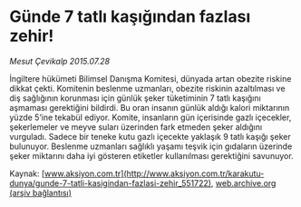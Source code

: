# Günde 7 tatlı kaşığından fazlası zehir!

*Mesut Çevikalp 2015.07.28*

<div class="pNewsDetailMainContent" itemprop="articleBody">
 <p>
  İngiltere hükümeti Bilimsel Danışma Komitesi, dünyada artan obezite riskine dikkat çekti. Komitenin beslenme uzmanları, obezite riskinin azaltılması ve diş sağlığının korunması için günlük şeker tüketiminin 7 tatlı kaşığını aşmaması gerektiğini bildirdi. Bu oran insanın günlük aldığı kalori miktarının yüzde 5’ine tekabül ediyor. Komite, insanların gün içerisinde gazlı içecekler, şekerlemeler ve meyve suları üzerinden fark etmeden şeker aldığını vurguladı. Sadece bir teneke kutu gazlı içecekte yaklaşık 9 tatlı kaşığı şeker bulunuyor. Beslenme uzmanları sağlıklı yaşamı teşvik için gıdaların üzerinde şeker miktarını daha iyi gösteren etiketler kullanılması gerektiğini savunuyor.
 </p>
</div>


Kaynak: [www.aksiyon.com.tr](http://www.aksiyon.com.tr/karakutu-dunya/gunde-7-tatli-kasigindan-fazlasi-zehir_551722), [web.archive.org (arşiv bağlantısı)](http://web.archive.org/web/20150805115100/http://www.aksiyon.com.tr/karakutu-dunya/gunde-7-tatli-kasigindan-fazlasi-zehir_551722)
